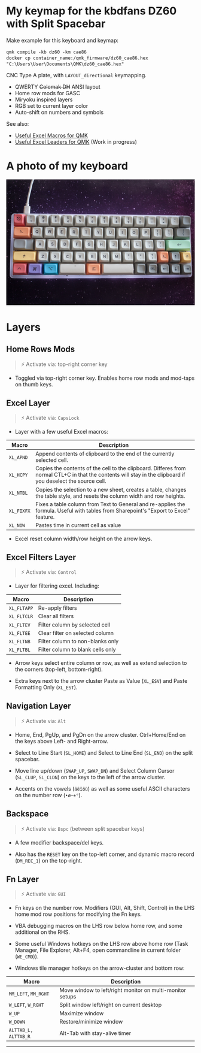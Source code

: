 # My keymap for the kbdfans DZ60 with Split Spacebar

Make example for this keyboard and keymap:

    qmk compile -kb dz60 -km cae86
    docker cp container_name:/qmk_firmware/dz60_cae86.hex "C:\Users\User\Documents\QMK\dz60_cae86.hex"

CNC Type A plate, with `LAYOUT_directional` keymapping.

 * QWERTY ~~Colemak DH~~ ANSI layout
 * Home row mods for GASC
 * Miryoku inspired layers
 * RGB set to current layer color
 * Auto-shift on numbers and symbols

See also:
 - [Useful Excel Macros for QMK](excel_macros.md)
 - [Useful Excel Leaders for QMK](excel_leaders.md) (Work in progress)

# A photo of my keyboard
![A photo of my keyboard](20220314-IMG_1199.jpg)

# Layers
## Home Rows Mods
> ⚡ Activate via: top-right corner key

- Toggled via top-right corner key. Enables home row mods and mod-taps on thumb keys.

## Excel Layer 
> ⚡ Activate via: `CapsLock`

- Layer with a few useful Excel macros:

| Macro      | Description |
| -----      | ----------- |
| `XL_APND`  | Append contents of clipboard to the end of the currently selected cell. |
| `XL_HCPY`  | Copies the contents of the cell to the clipboard. Differes from normal CTL+C in that the contents will stay in the clipboard if you deselect the source cell. |
| `XL_NTBL`  | Copies the selection to a new sheet, creates a table, changes the table style, and resets the column width and row heights. |
| `XL_FIXFX` | Fixes a table column from Text to General and re-applies the formula. Useful with tables from Sharepoint's "Export to Excel" feature. |
| `XL_NOW`   | Pastes time in current cell as value |

- Excel reset column width/row height on the arrow keys.

## Excel Filters Layer
> ⚡ Activate via: `Control`

 - Layer for filtering excel. Including:

| Macro      | Description                       |
| ---------- | ----------------------------------|
| `XL_FLTAPP`| Re-apply filters                  |
| `XL_FLTCLR`| Clear all filters                 |
| `XL_FLTEV` | Filter column by selected cell    |
| `XL_FLTEE` | Clear filter on selected column   |
| `XL_FLTNB` | Filter column to non-blanks only  |
| `XL_FLTBL` | Filter column to blank cells only |

 - Arrow keys select entire column or row, as well as extend selection to the corners (top-left, bottom-right).

 - Extra keys next to the arrow cluster Paste as Value (`XL_ESV`) and Paste Formatting Only (`XL_EST`).

## Navigation Layer
> ⚡ Activate via: `Alt`

- Home, End, PgUp, and PgDn on the arrow cluster. Ctrl+Home/End on the keys above Left- and Right-arrow.

- Select to Line Start (`SL_HOME`) and Select to Line End (`SL_END`) on the split spacebar.

- Move line up/down (`SWAP_UP`, `SWAP_DN`) and Select Column Cursor (`SL_CLUP`, `SL_CLDN`) on the keys to the left of the arrow cluster.

- Accents on the vowels (`äëïöü`) as well as some useful ASCII characters on the number row (`•ø—±°`).

## Backspace
> ⚡ Activate via: `Bspc` (between split spacebar keys)

- A few modifier backspace/del keys. 

- Also has the `RESET` key on the top-left corner, and dynamic macro record (`DM_REC_1`) on the top-right.

## Fn Layer
> ⚡ Activate via: `GUI`

- Fn keys on the number row. Modifiers (GUI, Alt, Shift, Control) in the LHS home mod row positions for modifying the Fn keys.

- VBA debugging macros on the LHS row below home row, and some additional on the RHS.

- Some useful Windows hotkeys on the LHS row above home row (Task Manager, File Explorer, Alt+F4, open commandline in current folder (`WE_CMD`)).

- Windows tile manager hotkeys on the arrow-cluster and bottom row:

| Macro      | Description                       |
| ---------- | ----------------------------------|
| `MM_LEFT`, `MM_RGHT` | Move window to left/right monitor on multi-monitor setups |
| `W_LEFT`, `W_RGHT`   | Split window left/right on current desktop |
| `W_UP`               | Maximize window |
| `W_DOWN`             | Restore/minimize window |
| `ALTTAB_L, ALTTAB_R` | Alt-Tab with stay-alive timer |

---